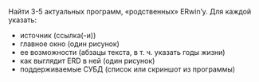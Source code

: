 Найти 3-5 актуальных программ, «родственных» ERwin’у. Для каждой указать:
- источник (ссылка(-и))
- главное окно (один рисунок)
- ее возможности (абзацы текста, в т. ч. указать годы жизни)
- как выглядит ERD в ней (один рисунок)
- поддерживаемые СУБД (список или скриншот из программы)